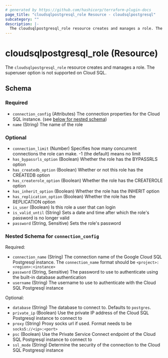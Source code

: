 ```yaml
---
# generated by https://github.com/hashicorp/terraform-plugin-docs
page_title: "cloudsqlpostgresql_role Resource - cloudsqlpostgresql"
subcategory: ""
description: |-
  The cloudsqlpostgresql_role resource creates and manages a role. The superuser option is not supported on Cloud SQL.
---
```


# cloudsqlpostgresql_role (Resource)

The `cloudsqlpostgresql_role` resource creates and manages a role. The superuser option is not supported on Cloud SQL.



<!-- schema generated by tfplugindocs -->
## Schema

### Required

- `connection_config` (Attributes) The connection properties for the Cloud SQL instance. (see [below for nested schema](#nestedatt--connection_config))
- `name` (String) The name of the role

### Optional

- `connection_limit` (Number) Specifies how many concurrent connections the role can make. -1 (the default) means no limit
- `has_bypassrls_option` (Boolean) Whether the role has the BYPASSRLS option
- `has_createdb_option` (Boolean) Whether or not this role has the CREATEDB option
- `has_createrole_option` (Boolean) Whether the role has the CREATEROLE option
- `has_inherit_option` (Boolean) Whether the role has the INHERIT option
- `has_replication_option` (Boolean) Whether the role has the REPLICATION option
- `is_user` (Boolean) Is this role a user that can login
- `is_valid_until` (String) Sets a date and time after which the role's password is no longer valid
- `password` (String, Sensitive) Sets the role's password

<a id="nestedatt--connection_config"></a>
### Nested Schema for `connection_config`

Required:

- `connection_name` (String) The connection name of the Google Cloud SQL Postgresql instance. The `connection_name` format should be `<project>:<region>:<instance>`
- `password` (String, Sensitive) The password to use to authenticate using the built-in database authentication
- `username` (String) The username to use to authenticate with the Cloud SQL Postgresql instance

Optional:

- `database` (String) The database to connect to. Defaults to `postgres`.
- `private_ip` (Boolean) Use the private IP address of the Cloud SQL Postgresql instance to connect to
- `proxy` (String) Proxy socks url if used. Format needs to be `socks5://<ip>:<port>`
- `psc` (Boolean) Use the Private Service Connect endpoint of the Cloud SQL Postgresql instance to connect to
- `ssl_mode` (String) Determine the security of the connection to the Cloud SQL Postgresql instance
